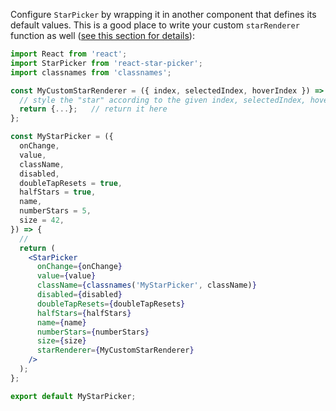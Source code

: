 Configure `StarPicker` by wrapping it in another component that defines its default values. This is a good place to write your custom `starRenderer` function as well (<a href="#/Props?id=section-starrenderer">see this section for details</a>):

```jsx static a
import React from 'react';
import StarPicker from 'react-star-picker';
import classnames from 'classnames';

const MyCustomStarRenderer = ({ index, selectedIndex, hoverIndex }) => {
  // style the "star" according to the given index, selectedIndex, hoverIndex...
  return {...};   // return it here
};

const MyStarPicker = ({
  onChange,
  value,
  className,
  disabled,
  doubleTapResets = true,
  halfStars = true,
  name,
  numberStars = 5,
  size = 42,
}) => {
  //
  return (
    <StarPicker
      onChange={onChange}
      value={value}
      className={classnames('MyStarPicker', className)}
      disabled={disabled}
      doubleTapResets={doubleTapResets}
      halfStars={halfStars}
      name={name}
      numberStars={numberStars}
      size={size}
      starRenderer={MyCustomStarRenderer}
    />
  );
};

export default MyStarPicker;
```
